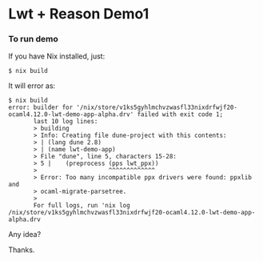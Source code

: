 # Lwt + Reason Demo1

### To run demo

If you have Nix installed, just:
```
$ nix build
```

It will error as:
```
$ nix build
error: builder for '/nix/store/v1ks5gyhlmchvzwasfl33nixdrfwjf20-ocaml4.12.0-lwt-demo-app-alpha.drv' failed with exit code 1;
       last 10 log lines:
       > building
       > Info: Creating file dune-project with this contents:
       > | (lang dune 2.8)
       > | (name lwt-demo-app)
       > File "dune", line 5, characters 15-28:
       > 5 |    (preprocess (pps lwt_ppx))
       >                    ^^^^^^^^^^^^^
       > Error: Too many incompatible ppx drivers were found: ppxlib and
       > ocaml-migrate-parsetree.
       >
       For full logs, run 'nix log /nix/store/v1ks5gyhlmchvzwasfl33nixdrfwjf20-ocaml4.12.0-lwt-demo-app-alpha.drv
```

Any idea?

Thanks.